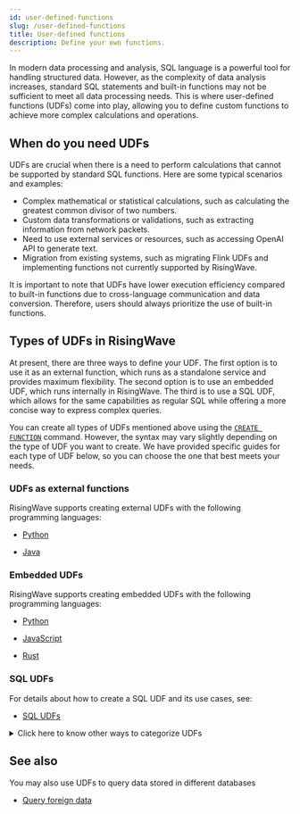 ```yaml
---
id: user-defined-functions
slug: /user-defined-functions
title: User-defined functions
description: Define your own functions.
---
```

<head>
  <link rel="canonical" href="https://docs.risingwave.com/docs/current/user-defined-functions/" />
</head>

In modern data processing and analysis, SQL language is a powerful tool for handling structured data. However, as the complexity of data analysis increases, standard SQL statements and built-in functions may not be sufficient to meet all data processing needs. This is where user-defined functions (UDFs) come into play, allowing you to define custom functions to achieve more complex calculations and operations.

## When do you need UDFs

UDFs are crucial when there is a need to perform calculations that cannot be supported by standard SQL functions. Here are some typical scenarios and examples:

- Complex mathematical or statistical calculations, such as calculating the greatest common divisor of two numbers.
- Custom data transformations or validations, such as extracting information from network packets.
- Need to use external services or resources, such as accessing OpenAI API to generate text.
- Migration from existing systems, such as migrating Flink UDFs and implementing functions not currently supported by RisingWave.

It is important to note that UDFs have lower execution efficiency compared to built-in functions due to cross-language communication and data conversion. Therefore, users should always prioritize the use of built-in functions.

## Types of UDFs in RisingWave

At present, there are three ways to define your UDF. The first option is to use it as an external function, which runs as a standalone service and provides maximum flexibility. The second option is to use an embedded UDF, which runs internally in RisingWave. The third is to use a SQL UDF, which allows for the same capabilities as regular SQL while offering a more concise way to express complex queries.

You can create all types of UDFs mentioned above using the [`CREATE FUNCTION`](/sql/commands/sql-create-function.md) command. However, the syntax may vary slightly depending on the type of UDF you want to create. We have provided specific guides for each type of UDF below, so you can choose the one that best meets your needs.


### UDFs as external functions

RisingWave supports creating external UDFs with the following programming languages:

- [Python](/sql/udf/udf-python.md)

- [Java](/sql/udf/udf-java.md)

### Embedded UDFs

RisingWave supports creating embedded UDFs with the following programming languages:

- [Python](/sql/udf/udf-python-embedded.md)

- [JavaScript](/sql/udf/udf-javascript.md)
- [Rust](/sql/udf/udf-rust.md)

### SQL UDFs

For details about how to create a SQL UDF and its use cases, see:

- [SQL UDFs](/sql/udf/sql-udfs.md)

<details>

<summary>Click here to know other ways to categorize UDFs</summary>

UDFs can be categorized based on three dimensions. In the documentation provided above, we categorize them according to the execution method of functions, which has an impact on their performance and capabilities.

The other two dimensions are:

- the input and output of functions

  For this dimension, since common SQL functions include scalar functions,  table functions, aggregate functions, and window functions, UDFS can be classified as user-defined scalar functions (abbreviated as UDFs), user-defined table functions (UDTFs), user-defined aggregate functions (UDAFs), and user-defined window functions (UDWFs).

  RisingWave currently supports UDF, UDTF and UDAF, covering most practical needs. 
 
- the language used to write the function

  RisingWave currently supports using SQL, Python, Java, JavaScript, and Rust to write UDFs.


To learn more about the design and implementation of our user-defined functions (UDFs), we have a series of blog articles on our website, such as "[RisingWave user-defined functions: Overview](https://risingwave.com/blog/risingwave-user-defined-functions-overview/)". These blogs provide in-depth information about UDFs and can help you understand their features and capabilities better. Feel free to explore them!
  
</details>


## See also

You may also use UDFs to query data stored in different databases

- [Query foreign data](/sql/udf/udf-foreign-data.md)
